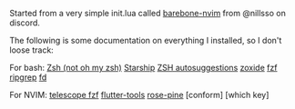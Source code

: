 Started from a very simple init.lua called [barebone-nvim](https://github.com/leet0rz/barebone-nvim) from @nillsso on discord.

The following is some documentation on everything I installed, so I don't loose track:

For bash:
[Zsh (not oh my zsh)](https://github.com/ohmyzsh/ohmyzsh/wiki/Installing-ZSH)
[Starship](https://starship.rs/guide/#%F0%9F%9A%80-installation)
[ZSH autosuggestions](https://github.com/zsh-users/zsh-autosuggestions/tree/master)
[zoxide](https://github.com/ajeetdsouza/zoxide)
[fzf](https://github.com/junegunn/fzf?tab=readme-ov-file#installation)
[ripgrep](https://github.com/BurntSushi/ripgrep/tree/master?tab=readme-ov-file#installation)
[fd](https://github.com/sharkdp/fd?tab=readme-ov-file#installation)

For NVIM:
[telescope fzf](https://github.com/nvim-telescope/telescope-fzf-native.nvim)
[flutter-tools](https://github.com/akinsho/flutter-tools.nvim)
[rose-pine](https://github.com/rose-pine/neovim)
[conform]
[which key]
